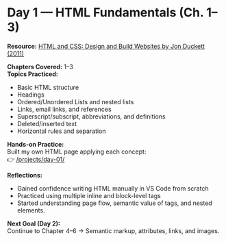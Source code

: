 # Day 1 — HTML Fundamentals (Ch. 1–3)

**Resource:** [HTML and CSS: Design and Build Websites by Jon Duckett (2011)](https://sites.math.duke.edu/courses/math_everywhere/assets/techRefs/HTML%20and%20CSS-%20Design%20and%20Build%20Websites_Jon%20Duckett_2011.pdf)

**Chapters Covered:** 1–3  
**Topics Practiced:**  
- Basic HTML structure 
- Headings 
- Ordered/Unordered Lists and nested lists  
- Links, email links, and references
- Superscript/subscript, abbreviations, and definitions
- Deleted/inserted text
- Horizontal rules and separation

**Hands-on Practice:**  
Built my own HTML page applying each concept:  
👉 [/projects/day-01/](./projects/day-01/)

**Reflections:**  
- Gained confidence writing HTML manually in VS Code from scratch
- Practiced using multiple inline and block-level tags  
- Started understanding page flow, semantic value of tags, and nested elements.  

**Next Goal (Day 2):**  
Continue to Chapter 4–6 → Semantic markup, attributes, links, and images.
